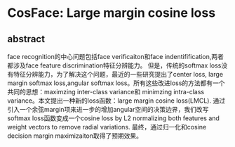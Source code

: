 # CosFace: Large margin cosine loss
## abstract
face recognition的中心问题包括face verificaiton和face indentifification,两者都涉及face feature discrimination特征分辨能力。
但是，传统的softmax loss没有特征分辨能力，为了解决这个问题，最近的一些研究提出了center loss, large margin
softmax loss,angular softmax loss。所有这些改进loss的方法都有一个共同的思想：maximzing inter-class variance和
minimzing intra-class variance。本文提出一种新的loss函数：large margin cosine loss(LMCL).
通过引入一个余弦margin项来进一步的增加angular空间的决策边界，我们改写softmax loss函数变成一个cosine loss by 
L2 normalizing both features and weight vectors to remove radial variations.
最终，通过归一化和cosine decision margin maximizaiton取得了预期效果。
